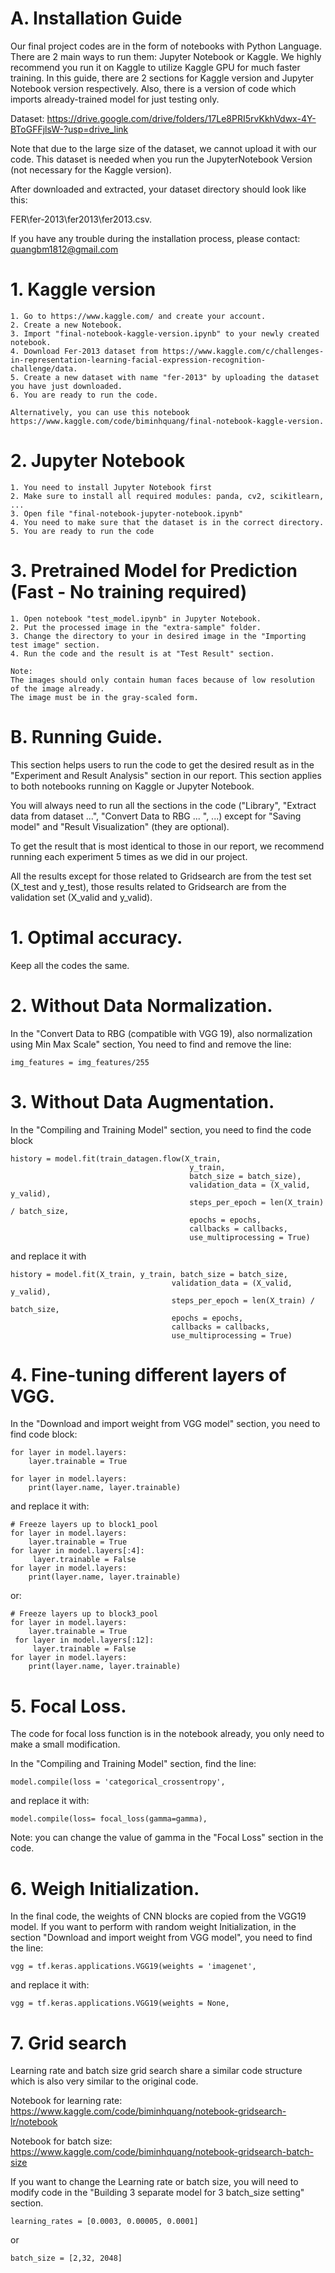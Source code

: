
# A. Installation Guide

Our final project codes are in the form of notebooks with Python Language. There are 2 main ways to run them: Jupyter Notebook or Kaggle. We highly recommend you  run it on Kaggle to utilize Kaggle GPU for much faster training. In this guide, there are 2 sections for Kaggle version and Jupyter Notebook version respectively. Also, there is a version of code which imports already-trained model for just testing only.

Dataset:
https://drive.google.com/drive/folders/17Le8PRI5rvKkhVdwx-4Y-BToGFFjlsW-?usp=drive_link

Note that due to the large size of the dataset, we cannot upload it with our code. This dataset is needed when you run the JupyterNotebook Version (not necessary for the Kaggle version).

After downloaded and extracted, your dataset directory should look like this:

   FER\fer-2013\fer2013\fer2013.csv.

If you have any trouble during the installation process, please contact: quangbm1812@gmail.com
# 1. Kaggle version

    1. Go to https://www.kaggle.com/ and create your account.
    2. Create a new Notebook.
    3. Import "final-notebook-kaggle-version.ipynb" to your newly created notebook.
    4. Download Fer-2013 dataset from https://www.kaggle.com/c/challenges-in-representation-learning-facial-expression-recognition-challenge/data.
    5. Create a new dataset with name "fer-2013" by uploading the dataset you have just downloaded. 
    6. You are ready to run the code.

    Alternatively, you can use this notebook https://www.kaggle.com/code/biminhquang/final-notebook-kaggle-version.

# 2. Jupyter Notebook
    1. You need to install Jupyter Notebook first 
    2. Make sure to install all required modules: panda, cv2, scikitlearn, ...
    3. Open file "final-notebook-jupyter-notebook.ipynb"
    4. You need to make sure that the dataset is in the correct directory.
    5. You are ready to run the code

# 3. Pretrained Model for Prediction (Fast - No training required)
    1. Open notebook "test_model.ipynb" in Jupyter Notebook.
    2. Put the processed image in the "extra-sample" folder.
    3. Change the directory to your in desired image in the "Importing test image" section.
    4. Run the code and the result is at "Test Result" section.

    Note: 
    The images should only contain human faces because of low resolution of the image already.
    The image must be in the gray-scaled form.

# B. Running Guide.
This section helps users to run the code to get the desired result as in the "Experiment and Result Analysis" section in our report.
This section applies to both notebooks running on Kaggle or Jupyter Notebook.

You will always need to run all the sections in the code ("Library", "Extract data from dataset ...", "Convert Data to RBG ... ", ...) except for "Saving model" and "Result Visualization" (they are optional).

To get the result that is most identical to those in our report, we recommend running each experiment 5 times as we did in our project.

All the results except for those related to Gridsearch are from the test set (X_test and y_test), those results related to Gridsearch are from the validation set (X_valid and y_valid).

# 1. Optimal accuracy.

Keep all the codes the same.

# 2. Without Data Normalization.

In the "Convert Data to RBG (compatible with VGG 19), also normalization using Min Max Scale" section, You need to find and remove the line:

    img_features = img_features/255 

# 3. Without Data Augmentation.

In the "Compiling and Training Model" section, you need to find the code block 





    history = model.fit(train_datagen.flow(X_train, 
                                            y_train, 
                                            batch_size = batch_size),
                                            validation_data = (X_valid, y_valid),
                                            steps_per_epoch = len(X_train) / batch_size,
                                            epochs = epochs,
                                            callbacks = callbacks,
                                            use_multiprocessing = True) 
and replace it with



    history = model.fit(X_train, y_train, batch_size = batch_size,
                                        validation_data = (X_valid, y_valid),
                                        steps_per_epoch = len(X_train) / batch_size,
                                        epochs = epochs,
                                        callbacks = callbacks,
                                        use_multiprocessing = True)

# 4. Fine-tuning different layers of VGG.

In the "Download and import weight from VGG model" section, you need to find code block:


    for layer in model.layers:
        layer.trainable = True

    for layer in model.layers:
        print(layer.name, layer.trainable) 

and replace it with:

    # Freeze layers up to block1_pool
    for layer in model.layers:
        layer.trainable = True
    for layer in model.layers[:4]:
         layer.trainable = False
    for layer in model.layers:
        print(layer.name, layer.trainable)

or:

    # Freeze layers up to block3_pool
    for layer in model.layers:
        layer.trainable = True
     for layer in model.layers[:12]:
         layer.trainable = False
    for layer in model.layers:
        print(layer.name, layer.trainable)

# 5. Focal Loss.

The code for focal loss function is in the notebook already, you only need to make a small modification.

In the "Compiling and Training Model" section, find the line:

    model.compile(loss = 'categorical_crossentropy',

and replace it with:

    model.compile(loss= focal_loss(gamma=gamma),

Note: you can change the value of gamma in the "Focal Loss" section in the code.

# 6. Weigh Initialization.

In the final code, the weights of CNN blocks are copied from the VGG19 model. If you want to perform with random weight Initialization, in the section "Download and import weight from VGG model", you need to find the line:

    vgg = tf.keras.applications.VGG19(weights = 'imagenet',

and replace it with:

    vgg = tf.keras.applications.VGG19(weights = None,


# 7. Grid search 

Learning rate and batch size grid search share a similar code structure which is also very similar to the original code. 

Notebook for learning rate:
https://www.kaggle.com/code/biminhquang/notebook-gridsearch-lr/notebook

Notebook for batch size:
https://www.kaggle.com/code/biminhquang/notebook-gridsearch-batch-size

If you want to change the Learning rate or batch size, you will need to modify code in the "Building 3 separate model for 3 batch_size setting" section. 

    learning_rates = [0.0003, 0.00005, 0.0001]

or 

    batch_size = [2,32, 2048]






